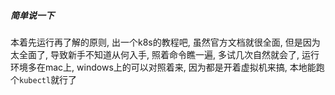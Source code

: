 ##### 简单说一下

本着先运行再了解的原则, 出一个k8s的教程吧, 虽然官方文档就很全面, 但是因为太全面了, 导致新手不知道从何入手, 照着命令瞧一遍, 多试几次自然就会了, 运行环境多在mac上, windows上的可以对照着来, 因为都是开着虚拟机来搞, 本地能跑个`kubectl`就行了